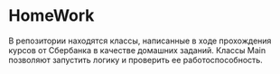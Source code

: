 # HomeWork

В репозитории находятся классы, написанные в ходе прохождения курсов от Сбербанка в качестве домашних заданий. Классы Main позволяют запустить логику и проверить ее работоспособность.
